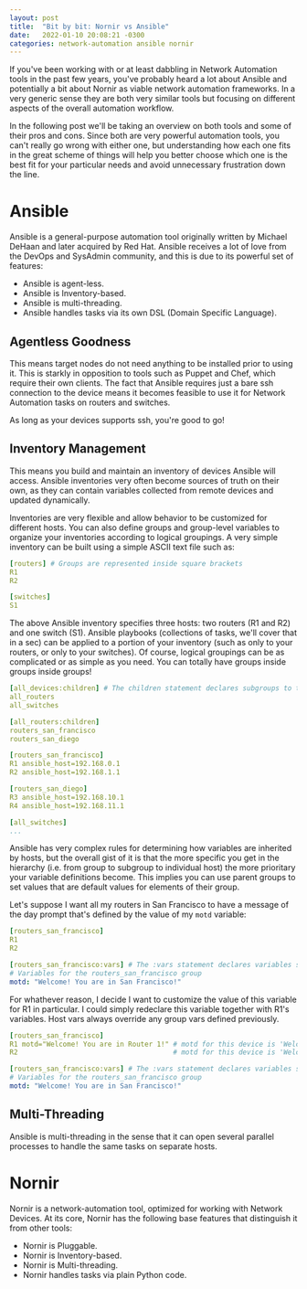 ```yaml
---
layout: post
title:  "Bit by bit: Nornir vs Ansible"
date:   2022-01-10 20:08:21 -0300
categories: network-automation ansible nornir
---
```


If you've been working with or at least dabbling in Network
Automation tools in the past few years, you've probably
heard a lot about Ansible and potentially a bit about Nornir
as viable network automation frameworks. In a very generic
sense they are both very similar tools but focusing on
different aspects of the overall automation workflow.

In the following post we'll be taking an overview on both
tools and some of their pros and cons. Since both are very
powerful automation tools, you can't really go wrong with
either one, but understanding how each one fits in the great
scheme of things will help you better choose which one is the
best fit for your particular needs and avoid unnecessary
frustration down the line.

# Ansible
Ansible is a general-purpose automation tool originally written
by Michael DeHaan and later acquired by Red Hat. Ansible receives
a lot of love from the DevOps and SysAdmin community, and 
this is due to its powerful set of features:

+ Ansible is agent-less.
+ Ansible is Inventory-based. 
+ Ansible is multi-threading.
+ Ansible handles tasks via its own DSL (Domain Specific Language).

## Agentless Goodness
This means target nodes do not need anything to be installed prior to using it.
This is starkly in opposition to tools such as Puppet and Chef, which require
their own clients. The fact that Ansible requires just a bare ssh connection
to the device means it becomes feasible to use it for Network
Automation tasks on routers and switches.

As long as your devices supports ssh, you're good to go!

## Inventory Management
This means you build and maintain an inventory of devices Ansible will access. 
Ansible inventories very often become sources of truth on their own, as they 
can contain variables collected from remote devices and updated dynamically.

Inventories are very flexible and allow behavior to be customized for different
hosts. You can also define groups and group-level variables to organize your
inventories according to logical groupings. A very simple inventory can be built
using a simple ASCII text file such as:
```yaml
[routers] # Groups are represented inside square brackets
R1
R2

[switches]
S1
```

The above Ansible inventory specifies three hosts: two routers (R1 and R2) and one
switch (S1). Ansible playbooks (collections of tasks, we'll cover that in a sec) can
be applied to a portion of your inventory (such as only to your routers, or only to 
your switches). Of course, logical groupings can be as complicated or as simple as 
you need. You can totally have groups inside groups inside groups!

```yaml
[all_devices:children] # The children statement declares subgroups to the given group
all_routers
all_switches

[all_routers:children]
routers_san_francisco 
routers_san_diego

[routers_san_francisco]
R1 ansible_host=192.168.0.1
R2 ansible_host=192.168.1.1

[routers_san_diego]
R3 ansible_host=192.168.10.1
R4 ansible_host=192.168.11.1

[all_switches]
...
```

Ansible has very complex rules for determining how variables are inherited by hosts, but the overall
gist of it is that the more specific you get in the hierarchy (i.e. from group to subgroup
to individual host) the more prioritary your variable definitions become. This implies you can
use parent groups to set values that are default values for elements of their group. 

Let's suppose I want all my routers in San Francisco to have a message of the day prompt that's
defined by the value of my `motd` variable:

```yaml
[routers_san_francisco]
R1
R2

[routers_san_francisco:vars] # The :vars statement declares variables specific to the group
# Variables for the routers_san_francisco group
motd: "Welcome! You are in San Francisco!"
```

For whathever reason, I decide I want to customize the value of this variable for R1 in
particular. I could simply redeclare this variable together with R1's variables. Host vars
always override any group vars defined previously.
```yaml
[routers_san_francisco]
R1 motd="Welcome! You are in Router 1!" # motd for this device is 'Welcome! You are in Router 1!'
R2                                      # motd for this device is 'Welcome! You are in San Franciso!

[routers_san_francisco:vars] # The :vars statement declares variables specific to the group
# Variables for the routers_san_francisco group
motd: "Welcome! You are in San Francisco!"
```

## Multi-Threading
Ansible is multi-threading in the sense that it can open several parallel processes to 
handle the same tasks on separate hosts.

# Nornir
Nornir is a network-automation tool, optimized for working with Network Devices. 
At its core, Nornir has the following base features that distinguish it from
other tools:

+ Nornir is Pluggable.
+ Nornir is Inventory-based. 
+ Nornir is Multi-threading.
+ Nornir handles tasks via plain Python code.
